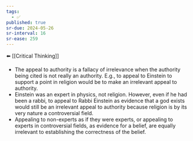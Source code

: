 ```yaml
---
tags:
  - ✅
published: true
sr-due: 2024-05-26
sr-interval: 16
sr-ease: 259
---
```

⬅️ [[Critical Thinking]]

- The appeal to authority is a fallacy of irrelevance when the authority being cited is not really an authority. E.g., to appeal to Einstein to support a point in religion would be to make an irrelevant appeal to authority.
- Einstein was an expert in physics, not religion. However, even if he had been a rabbi, to appeal to Rabbi Einstein as evidence that a god exists would still be an irrelevant appeal to authority because religion is by its very nature a controversial field.
- Appealing to non-experts as if they were experts, or appealing to experts in controversial fields, as evidence for a belief, are equally irrelevant to establishing the correctness of the belief.
